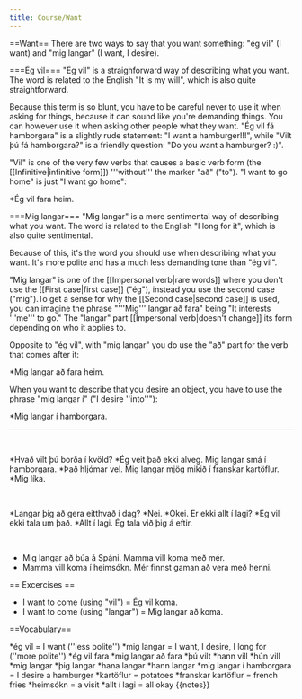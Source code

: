 ```yaml
---
title: Course/Want
---
```


==Want==
There are two ways to say that you want something: "ég vil" (I want) and "mig langar" (I want, I desire).

===Ég vil===
"Ég vil" is a straighforward way of describing what you want. The word is related to the English "It is my will", which is also quite straightforward.

Because this term is so blunt, you have to be careful never to use it when asking for things, because it can sound like you're demanding things. You can however use it when asking other people what they want. "Ég vil fá hamborgara" is a slightly rude statement: "I want a hamburger!!!", while "Vilt þú fá hamborgara?" is a friendly question: "Do you want a hamburger? :)".

"Vil" is one of the very few verbs that causes a basic verb form (the [[Infinitive|infinitive form]]) '''without''' the marker "að" ("to"). "I want to go home" is just "I want go home":

*Ég vil fara heim.

===Mig langar===
"Mig langar" is a more sentimental way of describing what you want. The word is related to the English "I long for it", which is also quite sentimental.

Because of this, it's the word you should use when describing what you want. It's more polite and has a much less demanding tone than "ég vil". 

"Mig langar" is one of the [[Impersonal verb|rare words]] where you don't use the [[First case|first case]] ("ég"), instead you use the second case ("mig").<ref>To get a sense for why the [[Second case|second case]] is used, you can imagine the phrase "'''Mig''' langar að fara" being "It interests '''me''' to go."</ref> The "langar" part [[Impersonal verb|doesn't change]] its form depending on who it applies to.  

Opposite to "ég vil", with "mig langar" you do use the "að" part for the verb that comes after it: 

*Mig langar að fara heim.

When you want to describe that you desire an object, you have to use the phrase "mig langar í" ("I desire ''into''"):

*Mig langar í hamborgara.

***

<br />

*Hvað vilt þú borða í kvöld?
*Ég veit það ekki alveg. Mig langar smá í hamborgara.
*Það hljómar vel. Mig langar mjög mikið í franskar kartöflur.
*Mig líka.

<br />

*Langar þig að gera eitthvað í dag?
*Nei.
*Ókei. Er ekki allt í lagi?
*Ég vil ekki tala um það.
*Allt í lagi. Ég tala við þig á eftir.

<br />

* Mig langar að búa á Spáni. Mamma vill koma með mér.
* Mamma vill koma í heimsókn. Mér finnst gaman að vera með henni.


== Excercises ==

* I want to come (using "vil") = Ég vil koma.
* I want to come (using "langar") = Mig langar að koma.

==Vocabulary==

*ég vil = I want (''less polite'')
*mig langar = I want, I desire, I long for (''more polite'')
*ég vil fara
*mig langar að fara
*þú vilt
*hann vill
*hún vill
*mig langar
*þig langar
*hana langar
*hann langar
*mig langar í hamborgara = I desire a hamburger
*kartöflur = potatoes
*franskar kartöflur = french fries
*heimsókn = a visit
*allt í lagi = all okay
{{notes}}
